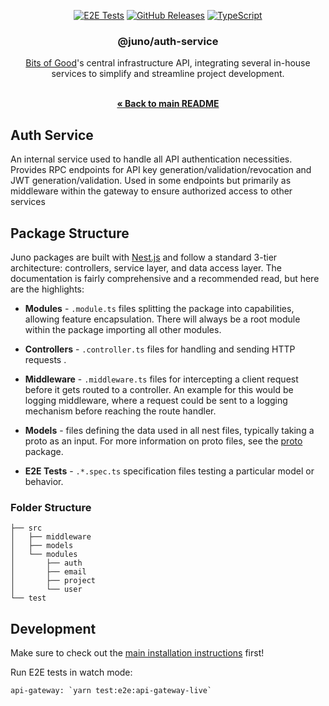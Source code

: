 <div align="center">
  
  <a href="">![E2E Tests](https://img.shields.io/github/actions/workflow/status/GTBitsOfGood/juno/e2e-tests.yml?style=for-the-badge)</a> 
  <a href="">![GitHub Releases](https://img.shields.io/github/v/release/GTBitsOfGood/juno?include_prereleases&style=for-the-badge)</a>
  <a href="">![TypeScript](https://img.shields.io/badge/typescript-%23007ACC.svg?style=for-the-badge&logo=typescript&logoColor=white)</a>
  
</div>
  
<h3 align="center">
  @juno/auth-service
</h3>

<div align="center">
  
[Bits of Good](https://bitsofgood.org/)'s central infrastructure API, integrating several in-house services to simplify and streamline project development.

<br />
<a href="https://github.com/GTBitsOfGood/juno/blob/ryder/documentation-overhaul/README.md"><strong>« Back to main README</strong></a>

</div>

## Auth Service 
An internal service used to handle all API authentication necessities. Provides RPC endpoints for API key generation/validation/revocation and JWT generation/validation. Used in some endpoints but primarily as middleware within the gateway to ensure authorized access to other services

## Package Structure
Juno packages are built with [Nest.js](https://docs.nestjs.com/) and follow a standard 3-tier architecture: controllers, service layer, and data access layer. The documentation is fairly comprehensive and a recommended read, but here are the highlights:

- **Modules** - `.module.ts` files splitting the package into capabilities, allowing feature encapsulation. There will always be a root module within the package importing all other modules.

- **Controllers** - `.controller.ts` files for handling and sending HTTP requests .

- **Middleware** - `.middleware.ts` files for intercepting a client request before it gets routed to a controller. An example for this would be logging middleware, where a request could be sent to a logging mechanism before reaching the route handler.

- **Models** - files defining the data used in all nest files, typically taking a proto as an input. For more information on proto files, see the [proto](https://github.com/GTBitsOfGood/juno/tree/ryder/documentation-overhaul/packages/proto) package.

- **E2E Tests** - `.*.spec.ts` specification files testing a particular model or behavior.

### Folder Structure

```
├── src
│   ├── middleware
│   ├── models
│   └── modules
│       ├── auth
│       ├── email
│       ├── project
│       └── user
└── test
```

## Development
Make sure to check out the [main installation instructions](https://github.com/GTBitsOfGood/juno/tree/ryder/documentation-overhaul) first!

Run E2E tests in watch mode:
```
api-gateway: `yarn test:e2e:api-gateway-live`
```
